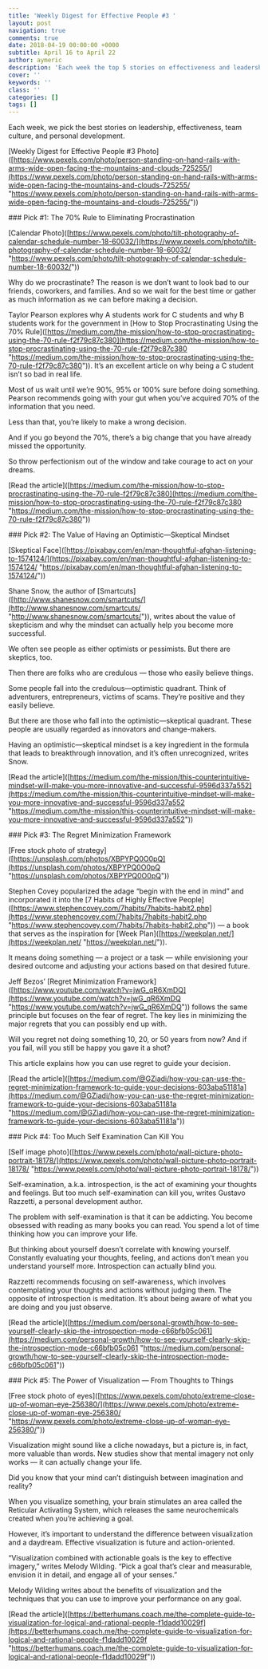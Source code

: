 ```yaml
---
title: 'Weekly Digest for Effective People #3 '
layout: post
navigation: true
comments: true
date: 2018-04-19 00:00:00 +0000
subtitle: April 16 to April 22
author: aymeric
description: 'Each week the top 5 stories on effectiveness and leadership. '
cover: ''
keywords: ''
class: ''
categories: []
tags: []
---
```

Each week, we pick the best stories on leadership, effectiveness, team culture, and personal development.

\[Weekly Digest for Effective People #3 Photo\]([https://www.pexels.com/photo/person-standing-on-hand-rails-with-arms-wide-open-facing-the-mountains-and-clouds-725255/](https://www.pexels.com/photo/person-standing-on-hand-rails-with-arms-wide-open-facing-the-mountains-and-clouds-725255/ "https://www.pexels.com/photo/person-standing-on-hand-rails-with-arms-wide-open-facing-the-mountains-and-clouds-725255/"))

\### Pick #1: The 70% Rule to Eliminating Procrastination

\[Calendar Photo\]([https://www.pexels.com/photo/tilt-photography-of-calendar-schedule-number-18-60032/](https://www.pexels.com/photo/tilt-photography-of-calendar-schedule-number-18-60032/ "https://www.pexels.com/photo/tilt-photography-of-calendar-schedule-number-18-60032/"))

Why do we procrastinate? The reason is we don’t want to look bad to our friends, coworkers, and families. And so we wait for the best time or gather as much information as we can before making a decision. 

Taylor Pearson explores why A students work for C students and why B students work for the government in \[How to Stop Procrastinating Using the 70% Rule\]([https://medium.com/the-mission/how-to-stop-procrastinating-using-the-70-rule-f2f79c87c380](https://medium.com/the-mission/how-to-stop-procrastinating-using-the-70-rule-f2f79c87c380 "https://medium.com/the-mission/how-to-stop-procrastinating-using-the-70-rule-f2f79c87c380")). It’s an excellent article on why being a C student isn’t so bad in real life.

Most of us wait until we’re 90%, 95% or 100% sure before doing something. Pearson recommends going with your gut when you’ve acquired 70% of the information that you need. 

Less than that, you’re likely to make a wrong decision. 

And if you go beyond the 70%, there’s a big change that you have already missed the opportunity. 

So throw perfectionism out of the window and take courage to act on your dreams.

\[Read the article\]([https://medium.com/the-mission/how-to-stop-procrastinating-using-the-70-rule-f2f79c87c380](https://medium.com/the-mission/how-to-stop-procrastinating-using-the-70-rule-f2f79c87c380 "https://medium.com/the-mission/how-to-stop-procrastinating-using-the-70-rule-f2f79c87c380"))

\### Pick #2: The Value of Having an Optimistic—Skeptical Mindset 

\[Skeptical Face\]([https://pixabay.com/en/man-thoughtful-afghan-listening-to-1574124/](https://pixabay.com/en/man-thoughtful-afghan-listening-to-1574124/ "https://pixabay.com/en/man-thoughtful-afghan-listening-to-1574124/"))

Shane Snow, the author of \[Smartcuts\]([http://www.shanesnow.com/smartcuts/](http://www.shanesnow.com/smartcuts/ "http://www.shanesnow.com/smartcuts/")), writes about the value of skepticism and why the mindset can actually help you become more successful. 

We often see people as either optimists or pessimists. But there are skeptics, too. 

Then there are folks who are credulous — those who easily believe things. 

Some people fall into the credulous—optimistic quadrant. Think of adventurers, entrepreneurs, victims of scams. They’re positive and they easily believe. 

But there are those who fall into the optimistic—skeptical quadrant. These people are usually regarded as innovators and change-makers.

Having an optimistic—skeptical mindset is a key ingredient in the formula that leads to breakthrough innovation, and it’s often unrecognized, writes Snow. 

\[Read the article\]([https://medium.com/the-mission/this-counterintuitive-mindset-will-make-you-more-innovative-and-successful-9596d337a552](https://medium.com/the-mission/this-counterintuitive-mindset-will-make-you-more-innovative-and-successful-9596d337a552 "https://medium.com/the-mission/this-counterintuitive-mindset-will-make-you-more-innovative-and-successful-9596d337a552"))

\### Pick #3: The Regret Minimization Framework

\[Free stock photo of strategy\]([https://unsplash.com/photos/XBPYPQ0O0pQ](https://unsplash.com/photos/XBPYPQ0O0pQ "https://unsplash.com/photos/XBPYPQ0O0pQ"))

Stephen Covey popularized the adage “begin with the end in mind” and incorporated it into the \[7 Habits of Highly Effective People\]([https://www.stephencovey.com/7habits/7habits-habit2.php](https://www.stephencovey.com/7habits/7habits-habit2.php "https://www.stephencovey.com/7habits/7habits-habit2.php")) — a book that serves as the inspiration for \[Week Plan\]([https://weekplan.net/](https://weekplan.net/ "https://weekplan.net/")).

It means doing something — a project or a task — while envisioning your desired outcome and adjusting your actions based on that desired future. 

Jeff Bezos’ \[Regret Minimization Framework\]([https://www.youtube.com/watch?v=jwG_qR6XmDQ](https://www.youtube.com/watch?v=jwG_qR6XmDQ "https://www.youtube.com/watch?v=jwG_qR6XmDQ")) follows the same principle but focuses on the fear of regret. The key lies in minimizing the major regrets that you can possibly end up with.

Will you regret not doing something 10, 20, or 50 years from now? And if you fail, will you still be happy you gave it a shot? 

This article explains how you can use regret to guide your decision.

\[Read the article\]([https://medium.com/@GZiadi/how-you-can-use-the-regret-minimization-framework-to-guide-your-decisions-603aba51181a](https://medium.com/@GZiadi/how-you-can-use-the-regret-minimization-framework-to-guide-your-decisions-603aba51181a "https://medium.com/@GZiadi/how-you-can-use-the-regret-minimization-framework-to-guide-your-decisions-603aba51181a"))

\### Pick #4: Too Much Self Examination Can Kill You

\[Self image photo\]([https://www.pexels.com/photo/wall-picture-photo-portrait-18178/](https://www.pexels.com/photo/wall-picture-photo-portrait-18178/ "https://www.pexels.com/photo/wall-picture-photo-portrait-18178/"))

Self-examination, a.k.a. introspection, is the act of examining your thoughts and feelings. But too much self-examination can kill you, writes Gustavo Razzetti, a personal development author. 

The problem with self-examination is that it can be addicting. You become obsessed with reading as many books you can read. You spend a lot of time thinking how you can improve your life. 

But thinking about yourself doesn’t correlate with knowing yourself. Constantly evaluating your thoughts, feeling, and actions don’t mean you understand yourself more. Introspection can actually blind you.

Razzetti recommends focusing on self-awareness, which involves contemplating your thoughts and actions without judging them. The opposite of introspection is meditation. It’s about being aware of what you are doing and you just observe.

\[Read the article\]([https://medium.com/personal-growth/how-to-see-yourself-clearly-skip-the-introspection-mode-c66bfb05c061](https://medium.com/personal-growth/how-to-see-yourself-clearly-skip-the-introspection-mode-c66bfb05c061 "https://medium.com/personal-growth/how-to-see-yourself-clearly-skip-the-introspection-mode-c66bfb05c061"))

\### Pick #5: The Power of Visualization — From Thoughts to Things

\[Free stock photo of eyes\]([https://www.pexels.com/photo/extreme-close-up-of-woman-eye-256380/](https://www.pexels.com/photo/extreme-close-up-of-woman-eye-256380/ "https://www.pexels.com/photo/extreme-close-up-of-woman-eye-256380/"))

Visualization might sound like a cliche nowadays, but a picture is, in fact, more valuable than words. New studies show that mental imagery not only works — it can actually change your life. 

Did you know that your mind can’t distinguish between imagination and reality? 

When you visualize something, your brain stimulates an area called the Reticular Activating System, which releases the same neurochemicals created when you’re achieving a goal.

However, it’s important to understand the difference between visualization and a daydream. Effective visualization is future and action-oriented. 

“Visualization combined with actionable goals is the key to effective imagery,” writes Melody Wilding. “Pick a goal that’s clear and measurable, envision it in detail, and engage all of your senses.”

Melody Wilding writes about the benefits of visualization and the techniques that you can use to improve your performance on any goal. 

\[Read the article\]([https://betterhumans.coach.me/the-complete-guide-to-visualization-for-logical-and-rational-people-f1dadd10029f](https://betterhumans.coach.me/the-complete-guide-to-visualization-for-logical-and-rational-people-f1dadd10029f "https://betterhumans.coach.me/the-complete-guide-to-visualization-for-logical-and-rational-people-f1dadd10029f"))